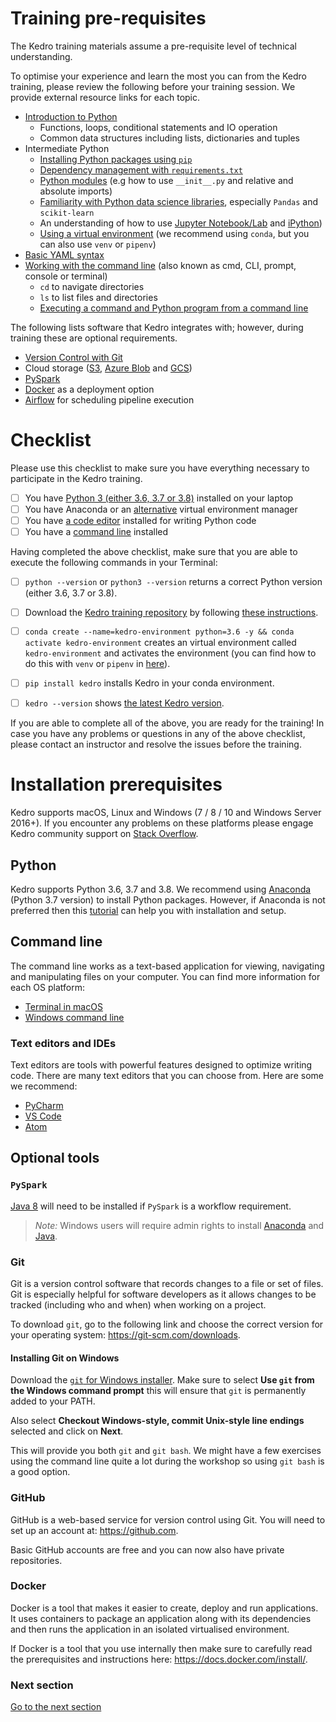 # Training pre-requisites
The Kedro training materials assume a pre-requisite level of technical understanding.

To optimise your experience and learn the most you can from the Kedro training, please review the following before your training session. We provide external resource links for each topic.

- [Introduction to Python](https://docs.python.org/3/tutorial/)
  - Functions, loops, conditional statements and IO operation
  - Common data structures including lists, dictionaries and tuples
- Intermediate Python
  - [Installing Python packages using `pip`](https://pip.pypa.io/en/stable/quickstart/)
  - [Dependency management with `requirements.txt`](https://pip.pypa.io/en/latest/user_guide/#requirements-files)
  - [Python modules](https://docs.python.org/3/tutorial/modules.html) (e.g how to use `__init__.py` and relative and absolute imports)
  - [Familiarity with Python data science libraries](https://towardsdatascience.com/top-10-python-libraries-for-data-science-cd82294ec266), especially `Pandas` and `scikit-learn`
  - An understanding of how to use [Jupyter Notebook/Lab](https://www.dataquest.io/blog/jupyter-notebook-tutorial/) and [iPython](https://www.codecademy.com/articles/how-to-use-ipython))
  - [Using a virtual environment](https://docs.python.org/3/tutorial/venv.html) (we recommend using `conda`, but you can also use `venv` or `pipenv`)
- [Basic YAML syntax](https://yaml.org/)
- [Working with the command line](https://tutorial.djangogirls.org/en/intro_to_command_line/) (also known as cmd, CLI, prompt, console or terminal)
  -  `cd` to navigate directories
  -  `ls` to list files and directories
  -  [Executing a command and Python program from a command line](https://realpython.com/run-python-scripts/#how-to-run-python-scripts-using-the-command-line)

The following lists software that Kedro integrates with; however, during training these are optional requirements.
- [Version Control with Git](https://git-scm.com/doc)
- Cloud storage ([S3](https://aws.amazon.com/s3/), [Azure Blob](https://azure.microsoft.com/en-gb/services/storage/blobs/) and [GCS](https://cloud.google.com/storage))
- [PySpark](https://spark.apache.org/docs/latest/api/python/index.html)
- [Docker](https://docs.docker.com/) as a deployment option
- [Airflow](https://airflow.apache.org/docs/stable/tutorial.html) for scheduling pipeline execution

# Checklist
Please use this checklist to make sure you have everything necessary to participate in the Kedro training.

- [ ] You have [Python 3 (either 3.6, 3.7 or 3.8)](https://www.python.org/downloads/) installed on your laptop
- [ ] You have Anaconda or an [alternative](https://github.com/quantumblacklabs/kedro-training/blob/master/docs/02_virtual-environment.md) virtual environment manager
- [ ] You have [a code editor](#text-editors-and-ides) installed for writing Python code
- [ ] You have a [command line](#command-line) installed

Having completed the above checklist, make sure that you are able to execute the following commands in your Terminal:
- [ ]  `python --version` or `python3 --version` returns a correct Python version (either 3.6, 3.7 or 3.8).
- [ ] Download the [Kedro training repository](https://github.com/quantumblacklabs/kedro-training) by following [these instructions](https://stackoverflow.com/questions/2751227/how-to-download-source-in-zip-format-from-github).

- [ ] `conda create --name=kedro-environment python=3.6 -y && conda activate kedro-environment` creates an virtual environment called `kedro-environment` and activates the environment (you can find how to do this with `venv` or `pipenv` in [here](https://github.com/quantumblacklabs/kedro-training/blob/master/docs/02_virtual-environment.md)).

- [ ] `pip install kedro` installs Kedro in your conda environment.

- [ ]  `kedro --version` shows [the latest Kedro version](https://pypi.org/project/kedro/).


If you are able to complete all of the above, you are ready for the training! In case you have any problems or questions in any of the above checklist, please contact an instructor and resolve the issues before the training.

# Installation prerequisites

Kedro supports macOS, Linux and Windows (7 / 8 / 10 and Windows Server 2016+). If you encounter any problems on these platforms please engage Kedro community support on [Stack Overflow](https://stackoverflow.com/questions/tagged/kedro).

## Python

Kedro supports Python 3.6, 3.7 and 3.8. We recommend using [Anaconda](https://www.anaconda.com/download) (Python 3.7 version) to install Python packages. However, if Anaconda is not preferred then this [tutorial](https://realpython.com/installing-python/) can help you with installation and setup.

## Command line
The command line works as a text-based application for viewing, navigating and manipulating files on your computer. You can find more information for each OS platform:
- [Terminal in macOS](https://support.apple.com/en-gb/guide/terminal/welcome/mac)
- [Windows command line](https://www.computerhope.com/issues/chusedos.htm)

### Text editors and IDEs
Text editors are tools with powerful features designed to optimize writing code. There are many text editors that you can choose from. Here are some we recommend:

- [PyCharm](https://www.jetbrains.com/pycharm/download/)
- [VS Code](https://code.visualstudio.com/)
- [Atom](https://atom.io/)

## Optional tools

### `PySpark`

[Java 8](https://www.oracle.com/technetwork/java/javase/downloads/index.html) will need to be installed if `PySpark` is a workflow requirement.

> _Note:_ Windows users will require admin rights to install [Anaconda](https://www.anaconda.com/download) and [Java](https://www.oracle.com/technetwork/java/javase/downloads/index.html).


### Git
Git is a version control software that records changes to a file or set of files. Git is especially helpful for software developers as it allows changes to be tracked (including who and when) when working on a project.

To download `git`, go to the following link and choose the correct version for your operating system: https://git-scm.com/downloads.

#### Installing Git on Windows
Download the [`git` for Windows installer](https://gitforwindows.org/). Make sure to select **Use `git` from the Windows command prompt** this will ensure that `git` is permanently added to your PATH.

Also select **Checkout Windows-style, commit Unix-style line endings** selected and click on **Next**.

This will provide you both `git` and `git bash`. We might have a few exercises using the command line quite a lot during the workshop so using `git bash` is a good option.

### GitHub
GitHub is a web-based service for version control using Git. You will need to set up an account at: https://github.com.

Basic GitHub accounts are free and you can now also have private repositories.

### Docker
Docker is a tool that makes it easier to create, deploy and run applications. It uses containers to package an application along with its dependencies and then runs the application in an isolated virtualised environment.

If Docker is a tool that you use internally then make sure to carefully read the prerequisites and instructions here: https://docs.docker.com/install/.

### Next section
[Go to the next section](./02_virtual-environment.md)
